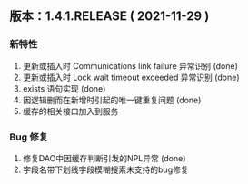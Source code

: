 ## 版本：1.4.1.RELEASE ( 2021-11-29 )
### 新特性

1. 更新或插入时 Communications link failure 异常识别 (done)
2. 更新或插入时 Lock wait timeout exceeded 异常识别 (done)
3. exists 语句实现 (done)
4. 因逻辑删而在新增时引起的唯一键重复问题 (done)
5. 缓存的相关接口加入到服务


### Bug 修复
1. 修复DAO中因缓存判断引发的NPL异常 (done)
2. 字段名带下划线字段模糊搜索未支持的bug修复
